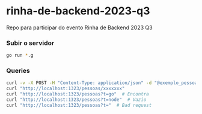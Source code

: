 # rinha-de-backend-2023-q3
Repo para participar do evento Rinha de Backend 2023 Q3

### Subir o servidor

```sh
go run *.g
```

### Queries

```sh
curl -v -X POST -H "Content-Type: application/json" -d "@exemplo_pessoa.json" http://localhost:1323/pessoas
curl "http://localhost:1323/pessoas/xxxxxxx"
curl "http://localhost:1323/pessoas?t=go"  # Encontra
curl "http://localhost:1323/pessoas?t=node"  # Vazio
curl "http://localhost:1323/pessoas?t="  # Bad request
```

